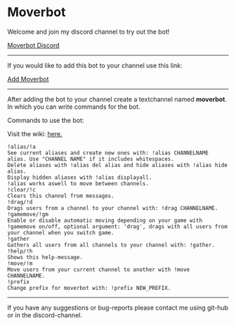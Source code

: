 # Moverbot

Welcome and join my discord channel to try out the bot!

[Moverbot Discord](https://discord.gg/nqwS7GD)

---

If you would like to add this bot to your channel use this link:

<a href="https://discordapp.com/oauth2/authorize?client_id=449878054203031562&scope=bot&permissions=16870400" target="_blank">Add Moverbot</a>

---

After adding the bot to your channel create a textchannel named **moverbot**.\
In which you can write commands for the bot.

Commands to use the bot:

Visit the wiki: [here.](https://github.com/Qwiko/Moverbot/wiki)

```text
!alias/!a
See current aliases and create new ones with: !alias CHANNELNAME alias. Use "CHANNEL NAME" if it includes whitespaces.
Delete aliases with !alias del alias and hide aliases with !alias hide alias.
Display hidden aliases with !alias displayall.
!alias works aswell to move between channels.
!clear/!c
Clears this channel from messages.
!drag/!d
Drags users from a channel to your channel with: !drag CHANNELNAME.
!gamemove/!gm
Enable or disable automatic moving depending on your game with !gamemove on/off, optional argument: 'drag', drags with all users from your channel when you switch game.
!gather
Gathers all users from all channels to your channel with: !gather.
!help/!h
Shows this help-message.
!move/!m
Move users from your current channel to another with !move CHANNELNAME.
!prefix
Change prefix for moverbot with: !prefix NEW_PREFIX.
```

---

If you have any suggestions or bug-reports please contact me using git-hub or in the discord-channel.
